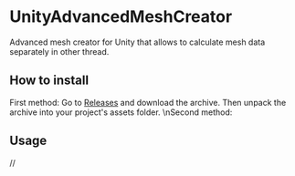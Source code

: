 # UnityAdvancedMeshCreator
 Advanced mesh creator for Unity that allows to calculate mesh data separately in other thread.

## How to install
First method: Go to [Releases](https://github.com/quad58/UnityAdvancedMeshCreator/releases) and download the archive. Then unpack the archive into your project's assets folder.
\nSecond method: 

## Usage
//
